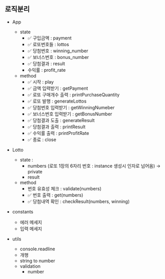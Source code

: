 ## 로직분리

- App
  - state
    - ✅ 구입금액 : payment
    - ✅ 로또번호들 : lottos
    - ✅ 당첨번호 : winning_number
    - ✅ 보너스번호 : bonus_number
    - ✅ 당첨결과 : result
    - 수익률 : profit_rate
  - method
    - ✅ 시작 : play
    - ✅ 금액 입력받기 : getPayment
    - ✅ 로또 구매개수 출력 : printPurchaseQuantity
    - ✅ 로또 발행 : generateLottos
    - ✅ 당첨번호 입력받기 : getWinningNumeber
    - ✅ 보너스번호 입력받기 : getBonusNumber
    - ✅ 당첨결과 도출 : generateResult
    - ✅ 당첨결과 출력 : printResult
    - ✅ 수익률 출력 : printProfitRate
    - ✅ 종료 : close

- Lotto 
  - state : 
    - numbers (로또 1장의 6자리 번호 : instance 생성시 인자로 넘어옴) -> private
    - result
  - method
    - 번호 유효성 체크 : validate(numbers)
    - ✅ 번호 출력 : get(numbers)
    - ✅ 당첨내역 확인 : checkResult(numbers, winning)

- constants
  - 에러 메세지
  - 입력 메세지


- utils
  - console.readline
  - 개행
  - string to number
  - validation 
    - number

